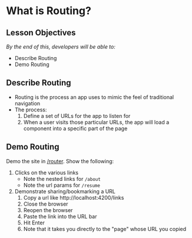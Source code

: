 # What is Routing?

## Lesson Objectives
*By the end of this, developers will be able to:*

- Describe Routing
- Demo Routing

## Describe Routing

- Routing is the process an app uses to mimic the feel of traditional navigation
- The process:
    1. Define a set of URLs for the app to listen for
    1. When a user visits those particular URLs, the app will load a component into a specific part of the page

## Demo Routing

Demo the site in [/router](/router).  Show the following:

1. Clicks on the various links
    - Note the nested links for `/about`
    - Note the url params for `/resume`
1. Demonstrate sharing/bookmarking a URL
    1. Copy a url like http://localhost:4200/links
    1. Close the browser
    1. Reopen the browser
    1. Paste the link into the URL bar
    1. Hit Enter
    1. Note that it takes you directly to the "page" whose URL you copied

